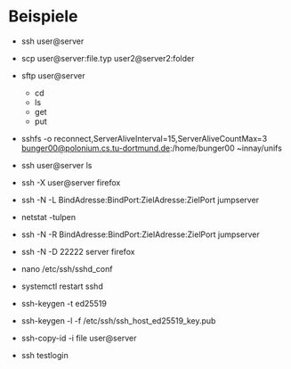# Beispiele
- ssh user@server
- scp user@server:file.typ user2@server2:folder
- sftp user@server
  - cd
  - ls
  - get
  - put

- sshfs -o reconnect,ServerAliveInterval=15,ServerAliveCountMax=3 bunger00@polonium.cs.tu-dortmund.de:/home/bunger00 ~innay/unifs
- ssh user@server ls
- ssh -X user@server firefox
- ssh -N -L BindAdresse:BindPort:ZielAdresse:ZielPort jumpserver
- netstat -tulpen
- ssh -N -R BindAdresse:BindPort:ZielAdresse:ZielPort jumpserver
- ssh -N -D 22222 server
	firefox

- nano /etc/ssh/sshd_conf
- systemctl restart sshd

- ssh-keygen -t ed25519
- ssh-keygen -l -f /etc/ssh/ssh_host_ed25519_key.pub

- ssh-copy-id -i file user@server
- ssh testlogin 
